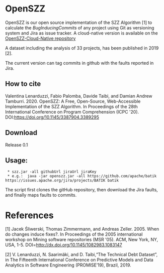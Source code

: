 # OpenSZZ
OpenSZZ  is  our open source implementation of the SZZ Algorithm [1] to calculate the <i>BugInducingCommits</i> of any project using Git as versioning system and Jira as issue tracker. 
A cloud-native version is available on the [OpenSZZ-Cloud-Native repository](https://github.com/clowee/OpenSZZ-cloud-native)

A dataset including the analysis of 33 projects, has been published in 2019 [2]. 

The current version can tag commits in github with the faults reported in Jira. 

## How to cite

Valentina Lenarduzzi, Fabio Palomba, Davide Taibi, and Damian Andrew Tamburri. 2020. OpenSZZ: A Free, Open-Source, Web-Accessible Implementation of the SZZ Algorithm. In Proceedings of the 28th International Conference on Program Comprehension (ICPC '20). DOI:https://doi.org/10.1145/3387904.3389295


## Download
Release 0.1

## Usage: 

     * szz.jar -all githubUrl jiraUrl jiraKey
     * e.g.:  java -jar openszz.jar -all https://github.com/apache/batik https://issues.apache.org/jira/projects/BATIK batik
 
The script first clones the gitHub repository, then download the Jira faults, and finally maps faults to commits. 

 

# References

[1] Jacek Śliwerski, Thomas Zimmermann, and Andreas Zeller. 2005. When do changes induce fixes?. In Proceedings of the 2005 international workshop on Mining software repositories (MSR '05). ACM, New York, NY, USA, 1-5. DOI=http://dx.doi.org/10.1145/1082983.1083147

[2] V. Lenarduzzi, N. Saarimäki, and D. Taibi,“The Technical Debt Dataset”, in The Fifteenth International Conference on Predictive Models and Data Analytics in Software Engineering (PROMISE’19), Brazil, 2019.

